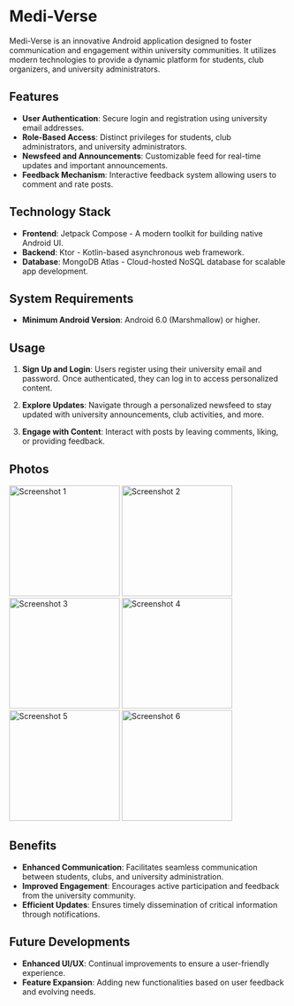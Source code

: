 # Medi-Verse

Medi-Verse is an innovative Android application designed to foster communication and engagement within university communities. It utilizes modern technologies to provide a dynamic platform for students, club organizers, and university administrators.

## Features

- **User Authentication**: Secure login and registration using university email addresses.
- **Role-Based Access**: Distinct privileges for students, club administrators, and university administrators.
- **Newsfeed and Announcements**: Customizable feed for real-time updates and important announcements.
- **Feedback Mechanism**: Interactive feedback system allowing users to comment and rate posts.

## Technology Stack

- **Frontend**: Jetpack Compose - A modern toolkit for building native Android UI.
- **Backend**: Ktor - Kotlin-based asynchronous web framework.
- **Database**: MongoDB Atlas - Cloud-hosted NoSQL database for scalable app development.

## System Requirements

- **Minimum Android Version**: Android 6.0 (Marshmallow) or higher.

## Usage

1. **Sign Up and Login**: Users register using their university email and password. Once authenticated, they can log in to access personalized content.
   
2. **Explore Updates**: Navigate through a personalized newsfeed to stay updated with university announcements, club activities, and more.
   
3. **Engage with Content**: Interact with posts by leaving comments, liking, or providing feedback.

## Photos

<img src="https://github.com/aarya-dev003/Medi-Verse/assets/94800583/64585d02-bbb2-4615-9b49-33b78a573caf" alt="Screenshot 1" width="200" />
<img src="https://github.com/aarya-dev003/Medi-Verse/assets/94800583/f6685b0d-ff30-4b5a-a212-41f6d1b8d67a" alt="Screenshot 2" width="200" />
<img src="https://github.com/aarya-dev003/Medi-Verse/assets/94800583/e26a5a22-f087-414b-8336-17a2614696ed" alt="Screenshot 3" width="200" />
<img src="https://github.com/aarya-dev003/Medi-Verse/assets/94800583/e9a06e31-5c1a-412b-80b9-b7d5e4631e37" alt="Screenshot 4" width="200" />
<img src="https://github.com/aarya-dev003/Medi-Verse/assets/94800583/49586c24-f549-4d48-bc3b-8aedc64122de" alt="Screenshot 5" width="200" />
<img src="https://github.com/aarya-dev003/Medi-Verse/assets/94800583/cc4d6b5b-bf24-49ea-9c86-c7dc575f952e" alt="Screenshot 6" width="200" />

## Benefits

- **Enhanced Communication**: Facilitates seamless communication between students, clubs, and university administration.
- **Improved Engagement**: Encourages active participation and feedback from the university community.
- **Efficient Updates**: Ensures timely dissemination of critical information through notifications.

## Future Developments

- **Enhanced UI/UX**: Continual improvements to ensure a user-friendly experience.
- **Feature Expansion**: Adding new functionalities based on user feedback and evolving needs.



